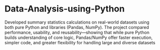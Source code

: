 # Data-Analysis-using-Python
Developed summary statistics calculations on real-world datasets using both pure Python and libraries (Pandas, NumPy). The project compared performance, usability, and reusability—showing that while pure Python builds understanding of core logic, Pandas/NumPy offer faster execution, simpler code, and greater flexibility for handling large and diverse datasets
